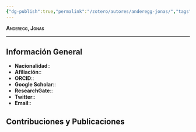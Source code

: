 ```yaml
---
{"dg-publish":true,"permalink":"/zotero/autores/anderegg-jonas/","tags":["#autor","#researcher"]}
---
```



<span style="font-variant:small-caps; font-weight: bold;"> Anderegg, Jonas </span>

---


## Información General

- **Nacionalidad**:: 
- **Afiliación**:: 
- **ORCID**:: 
- **Google Scholar**:: 
- **ResearchGate**:: 
- **Twitter**:: 
- **Email**::
  
## Contribuciones y Publicaciones






